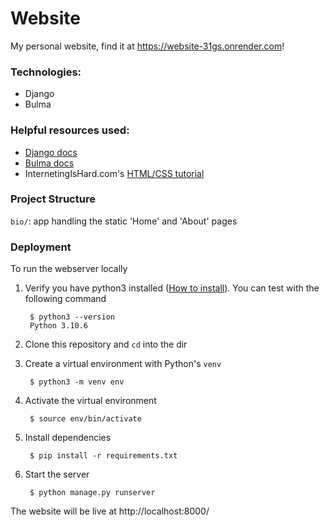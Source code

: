# Website
My personal website, find it at https://website-31gs.onrender.com!

### Technologies:
- Django
- Bulma

### Helpful resources used:
- [Django docs](https://docs.djangoproject.com)
- [Bulma docs](https://bulma.io/documentation/)
- InternetingIsHard.com's [HTML/CSS tutorial](https://www.internetingishard.com/html-and-css/)

### Project Structure
`bio/`: app handling the static 'Home' and 'About' pages

### Deployment
To run the webserver locally
1. Verify you have python3 installed ([How to install](https://realpython.com/installing-python/)). You can test with the following command

        $ python3 --version
        Python 3.10.6

2. Clone this repository and `cd` into the dir
3. Create a virtual environment with Python's `venv`

        $ python3 -m venv env

4. Activate the virtual environment

        $ source env/bin/activate

5. Install dependencies

        $ pip install -r requirements.txt

6. Start the server

        $ python manage.py runserver

The website will be live at http://localhost:8000/
